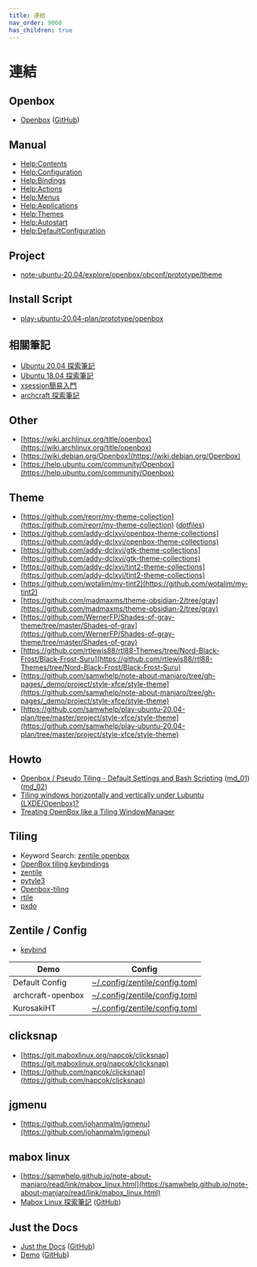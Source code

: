 ```yaml
---
title: 連結
nav_order: 9000
has_children: true
---
```



# 連結


## Openbox

* [Openbox](http://openbox.org/wiki/Main_Page) ([GitHub](https://github.com/danakj/openbox))


## Manual

* [Help:Contents](http://openbox.org/wiki/Help:Contents)
* [Help:Configuration](http://openbox.org/wiki/Help:Configuration)
* [Help:Bindings](http://openbox.org/wiki/Help:Bindings)
* [Help:Actions](http://openbox.org/wiki/Help:Actions)
* [Help:Menus](http://openbox.org/wiki/Help:Menus)
* [Help:Applications](http://openbox.org/wiki/Help:Applications)
* [Help:Themes](http://openbox.org/wiki/Help:Themes)
* [Help:Autostart](http://openbox.org/wiki/Help:Autostart)
* [Help:DefaultConfiguration](http://openbox.org/wiki/Help:DefaultConfiguration)


## Project

* [note-ubuntu-20.04/explore/openbox/obconf/prototype/theme](https://github.com/samwhelp/note-ubuntu-20.04/tree/gh-pages/demo/explore/openbox/obconf/prototype/theme)


## Install Script

* [play-ubuntu-20.04-plan/prototype/openbox](https://github.com/samwhelp/play-ubuntu-20.04-plan/tree/master/prototype/openbox)


## 相關筆記

* [Ubuntu 20.04 探索筆記](https://samwhelp.github.io/note-ubuntu-20.04/)
* [Ubuntu 18.04 探索筆記](https://samwhelp.github.io/note-ubuntu-18.04/)
* [xsession簡易入門](https://samwhelp.github.io/note-about-xsession/)
* [archcraft 探索筆記](https://samwhelp.github.io/note-about-archcraft/)


## Other

* [https://wiki.archlinux.org/title/openbox](https://wiki.archlinux.org/title/openbox)
* [https://wiki.debian.org/Openbox](https://wiki.debian.org/Openbox)
* [https://help.ubuntu.com/community/Openbox](https://help.ubuntu.com/community/Openbox)


## Theme

* [https://github.com/reorr/my-theme-collection](https://github.com/reorr/my-theme-collection) ([dotfiles](https://github.com/reorr/dotfiles))
* [https://github.com/addy-dclxvi/openbox-theme-collections](https://github.com/addy-dclxvi/openbox-theme-collections)
* [https://github.com/addy-dclxvi/gtk-theme-collections](https://github.com/addy-dclxvi/gtk-theme-collections)
* [https://github.com/addy-dclxvi/tint2-theme-collections](https://github.com/addy-dclxvi/tint2-theme-collections)
* [https://github.com/wotalim/my-tint2](https://github.com/wotalim/my-tint2)
* [https://github.com/madmaxms/theme-obsidian-2/tree/gray](https://github.com/madmaxms/theme-obsidian-2/tree/gray)
* [https://github.com/WernerFP/Shades-of-gray-theme/tree/master/Shades-of-gray](https://github.com/WernerFP/Shades-of-gray-theme/tree/master/Shades-of-gray)
* [https://github.com/rtlewis88/rtl88-Themes/tree/Nord-Black-Frost/Black-Frost-Suru](https://github.com/rtlewis88/rtl88-Themes/tree/Nord-Black-Frost/Black-Frost-Suru)
* [https://github.com/samwhelp/note-about-manjaro/tree/gh-pages/_demo/project/style-xfce/style-theme](https://github.com/samwhelp/note-about-manjaro/tree/gh-pages/_demo/project/style-xfce/style-theme)
* [https://github.com/samwhelp/play-ubuntu-20.04-plan/tree/master/project/style-xfce/style-theme](https://github.com/samwhelp/play-ubuntu-20.04-plan/tree/master/project/style-xfce/style-theme)


## Howto

* [Openbox / Pseudo Tiling - Default Settings and Bash Scripting](https://muktazam.me/blog/Openbox-Pseudo-Tiling-Default-Settings-and-Bash-Scripting) ([md_01](https://github.com/reorr/muktazam.me/blob/master/src/routes/blog/posts/Openbox-Pseudo-Tiling-Default-Settings-and-Bash-Scripting.md)) ([md_02](https://github.com/reorr/my-hexo-blog/blob/master/source/_posts/Openbox-Pseudo-Tiling-Default-Settings-and-Bash-Scripting.md))
* [Tiling windows horizontally and vertically under Lubuntu (LXDE/Openbox)?](https://askubuntu.com/questions/516303/tiling-windows-horizontally-and-vertically-under-lubuntu-lxde-openbox)
* [Treating OpenBox like a Tiling WindowManager](https://thomashunter.name/posts/2019-01-27-treating-openbox-like-a-tiling-windowmanager)


## Tiling

* Keyword Search: [zentile openbox](https://www.google.com/search?q=zentile+openbox)
* [OpenBox tiling keybindings](https://unix.stackexchange.com/questions/574248/openbox-tiling-keybindings)
* [zentile](https://github.com/blrsn/zentile)
* [pytyle3](https://github.com/BurntSushi/pytyle3)
* [Openbox-tiling](https://github.com/capn-damo/Openbox-tiling)
* [rtile](https://github.com/xhsdf/rtile)
* [pxdo](https://github.com/xhsdf/pxdo)


## Zentile / Config

* [keybind](https://github.com/blrsn/zentile#config)

| Demo | Config |
| --- | --- |
| Default Config | [~/.config/zentile/config.toml](https://github.com/samwhelp/note-about-openbox/blob/gh-pages/_demo/config/zentile-config/default/config/zentile/config.toml)
| archcraft-openbox | [~/.config/zentile/config.toml](https://github.com/archcraft-os/archcraft-openbox/blob/main/files/zentile/config.toml) |
| KurosakiHT | [~/.config/zentile/config.toml](https://github.com/KurosakiHT/dotfiles/tree/master/.config/zentile) |


## clicksnap

* [https://git.maboxlinux.org/napcok/clicksnap](https://git.maboxlinux.org/napcok/clicksnap)
* [https://github.com/napcok/clicksnap](https://github.com/napcok/clicksnap)

## jgmenu

* [https://github.com/johanmalm/jgmenu](https://github.com/johanmalm/jgmenu)

## mabox linux

* [https://samwhelp.github.io/note-about-manjaro/read/link/mabox_linux.html](https://samwhelp.github.io/note-about-manjaro/read/link/mabox_linux.html)
* [Mabox Linux 探索筆記](https://samwhelp.github.io/note-about-mabox/) ([GitHub](https://github.com/samwhelp/note-about-mabox))


## Just the Docs

* [Just the Docs](https://pmarsceill.github.io/just-the-docs/) ([GitHub](https://github.com/pmarsceill/just-the-docs))
* [Demo](https://pmarsceill.github.io/jtd-remote/) ([GitHub](https://github.com/pmarsceill/jtd-remote))
